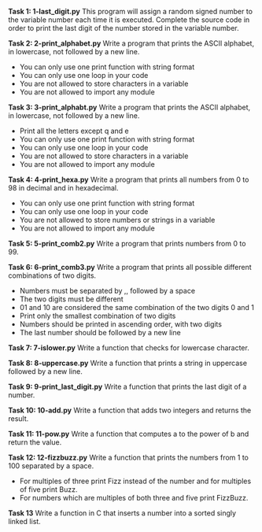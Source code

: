 **Task 1: 1-last_digit.py**
This program will assign a random signed number to the variable number each time it is executed. Complete the source code in order to print the last digit of the number stored in the variable number.

**Task 2: 2-print_alphabet.py**
Write a program that prints the ASCII alphabet, in lowercase, not followed by a new line.
- You can only use one print function with string format
- You can only use one loop in your code
- You are not allowed to store characters in a variable
- You are not allowed to import any module

**Task 3: 3-print_alphabt.py**
Write a program that prints the ASCII alphabet, in lowercase, not followed by a new line.
- Print all the letters except q and e
- You can only use one print function with string format
- You can only use one loop in your code
- You are not allowed to store characters in a variable
- You are not allowed to import any module

**Task 4: 4-print_hexa.py**
Write a program that prints all numbers from 0 to 98 in decimal and in hexadecimal.
- You can only use one print function with string format
- You can only use one loop in your code
- You are not allowed to store numbers or strings in a variable
- You are not allowed to import any module

**Task 5: 5-print_comb2.py**
Write a program that prints numbers from 0 to 99.

**Task 6: 6-print_comb3.py**
Write a program that prints all possible different combinations of two digits.
- Numbers must be separated by ,, followed by a space
- The two digits must be different
- 01 and 10 are considered the same combination of the two digits 0 and 1
- Print only the smallest combination of two digits
- Numbers should be printed in ascending order, with two digits
- The last number should be followed by a new line

**Task 7: 7-islower.py**
Write a function that checks for lowercase character.

**Task 8: 8-uppercase.py**
Write a function that prints a string in uppercase followed by a new line.

**Task 9: 9-print_last_digit.py**
Write a function that prints the last digit of a number.

**Task 10: 10-add.py**
Write a function that adds two integers and returns the result.

**Task 11: 11-pow.py**
Write a function that computes a to the power of b and return the value.

**Task 12: 12-fizzbuzz.py**
Write a function that prints the numbers from 1 to 100 separated by a space.
- For multiples of three print Fizz instead of the number and for multiples of five print Buzz.
- For numbers which are multiples of both three and five print FizzBuzz.

**Task 13**
Write a function in C that inserts a number into a sorted singly linked list.

